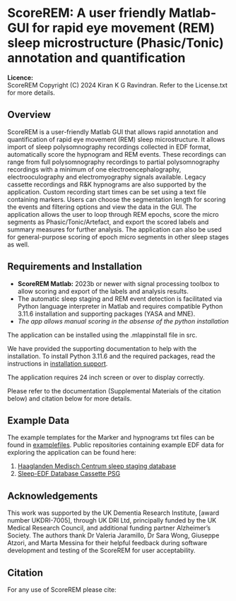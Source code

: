 # ScoreREM: A user friendly Matlab-GUI for rapid eye movement (REM) sleep microstructure (Phasic/Tonic) annotation and quantification

**Licence:**  
ScoreREM Copyright (C) 2024 Kiran K G Ravindran. Refer to the License.txt for more details.

## Overview

ScoreREM is a user-friendly Matlab GUI that allows rapid annotation and quantification of rapid eye movement (REM) sleep microstructure. It allows import of sleep polysomnography recordings collected in EDF format, automatically score the hypnogram and REM events. These recordings can range from full polysomnography recordings to partial polysomnography recordings with a minimum of one electroencephalography, electrooculography and electromyography signals available. Legacy cassette recordings and R&K hypnograms are also supported by the application. Custom recording start times can be set using a text file containing markers. Users can choose the segmentation length for scoring the events and filtering options and view the data in the GUI. The application allows the user to loop through REM epochs, score the micro segments as Phasic/Tonic/Artefact, and export the scored labels and summary measures for further analysis. The application can also be used for general-purpose scoring of epoch micro segments in other sleep stages as well.

## Requirements and Installation

- **ScoreREM Matlab:** 2023b or newer with signal processing toolbox to allow scoring and export of the labels and analysis results.
- The automatic sleep staging and REM event detection is facilitated via Python language interpreter in Matlab and requires compatible Python 3.11.6 installation and supporting packages (YASA and MNE).
- *The app allows manual scoring in the absense of the python installation*

The application can be installed using the .mlappinstall file in src.

We have provided the supporting documentation to help with the installation. To install Python 3.11.6 and the required packages, read the instructions in [installation support](https://github.com/KiranKGR/ScoreREMGUI/blob/b506ea61ac68232449824155ee6347addf1230a7/installation_support/Installation_support.md).

The application requires 24 inch screen or over to display correctly.

Please refer to the documentation (Supplemental Materials of the citation below) and citation below for more details.

## Example Data

The example templates for the Marker and hypnograms txt files can be found in [examplefiles](https://github.com/KiranKGR/ScoreREMGUI/tree/b506ea61ac68232449824155ee6347addf1230a7/examplefiles). Public repositories containing example EDF data for exploring the application can be found here:

1. [Haaglanden Medisch Centrum sleep staging database](https://physionet.org/content/hmc-sleep-staging/1.1/)
2. [Sleep-EDF Database Cassette PSG](https://www.physionet.org/content/sleep-edf/1.0.0/)

## Acknowledgements
This work was supported by the UK Dementia Research Institute, [award number UKDRI-7005], through UK DRI Ltd, principally funded by the UK Medical Research Council, and additional funding partner Alzheimer’s Society. The authors thank Dr Valeria Jaramillo, Dr Sara Wong, Giuseppe Atzori, and Marta Messina for their helpful feedback during software development and testing of the ScoreREM for user acceptability.

## Citation

For any use of ScoreREM please cite:
